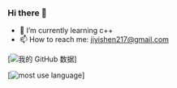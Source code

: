 ### Hi there 👋

<!--
**cocochick/cocochick** is a ✨ _special_ ✨ repository because its `README.md` (this file) appears on your GitHub profile.
-->

- 🌱 I’m currently learning c++
- 📫 How to reach me: jiyishen217@gmail.com

[![我的 GitHub 数据](https://github-readme-stats.vercel.app/api?username=cocochick&show_icons=true&theme=radical)]

[![most use language](https://github-readme-stats.vercel.app/api/top-langs/?username=cocochick&theme=radical&show_icons=true&layout=compact&langs_count=8)]

